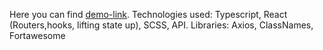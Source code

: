 Here you can find [demo-link]( ).
Technologies used: Typescript, React (Routers,hooks, lifting state up), SCSS, API.
Libraries: Axios, ClassNames, Fortawesome